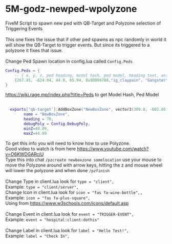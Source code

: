 # 5M-godz-newped-wpolyzone

FiveM Script to spawn new ped with QB-Target and Polyzone selection of Triggering Events
<BR>
<BR>
This one fixes the issue that if other ped spawns as npc randomly in world it will show the QB-Target to trigger events. But since its triggered to a polyzone it fixes that issue.
<BR>
<BR>
Change Ped Spawn location in config.lua called ```Config.Peds```

```lua
Config.Peds = {
    -- { x, y, z, ped heading, model hash, ped model, heading text, animation info }
    {267.45, -624.04, 44.0, 65.94, 0x9D0087A8,"ig_claypain", "Gangster", "amb@world_human_aa_smoke@male@idle_a"}
}
```
https://wiki.rage.mp/index.php?title=Peds to get Model Hash, Ped Model
<BR>
<BR> 
```lua
  exports['qb-target']:AddBoxZone("NewBoxZone", vector3(309.8, -602.05, 43.29), 1, 1, {
        name = "NewBoxZone",
        heading = 70,
        debugPoly = Config.DebugPoly,
        minZ=40.09,
        maxZ=44.09
```
To get this info you will need to know how to use Polyzone. 
<BR>Good video to watch is from here https://www.youtube.com/watch?v=O6KWDGARciU
<BR> Type this into chat ```/pzcreate newboxzone somelocation``` use your mouse to move the Polyzone around with arrow keys, hitting the z and mouse wheel will lower the polyzone and when done ```/pzfinish```
<BR>
<BR>
Change Type in client.lua look for ```type = "client",``` 
<BR>Example: ```type = "client/server",``` 
<BR>
Change Icon in client.lua look for ```icon = "fas fa-wine-bottle",,```
<BR>Example: ```icon = "fas fa-plus-square",```
<BR>Using from https://www.w3schools.com/icons/default.asp
<BR>
<BR>
Change Event in client.lua look for ```event = "TRIGGER-EVENT",``` 
<BR>Example: ```event = "hospital:client:dothis"```
<BR>
<BR>
Change Label in client.lua look for ```label = "Hello Test!",``` 
<BR>Example: ```label = "Check In",``` 

